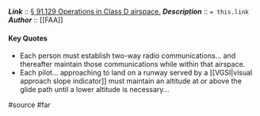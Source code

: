 ***Link***      :: [§ 91.129 Operations in Class D airspace.](https://www.ecfr.gov/current/title-14/section-91.129)
***Description***      :: `= this.link`
***Author*** :: [[FAA]]

#### Key Quotes
* Each person must establish two-way radio communications... and thereafter maintain those communications while within that airspace.
* Each pilot... approaching to land on a runway served by a [[VGSI|visual approach slope indicator]] must maintain an altitude at or above the glide path until a lower altitude is necessary...

#source #far